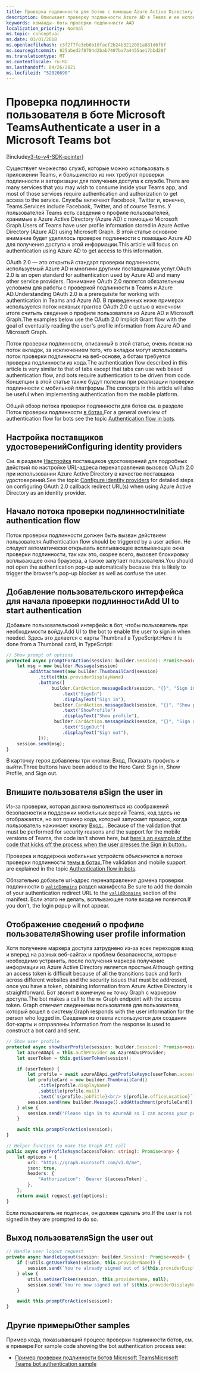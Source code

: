 ```yaml
---
title: Проверка подлинности для ботов с помощью Azure Active Directory
description: Описывает проверку подлинности Azure AD в Teams и ее использование в ботах
keywords: команды- боты проверки подлинности AAD
localization_priority: Normal
ms.topic: conceptual
ms.date: 03/01/2018
ms.openlocfilehash: c3f2f7fe3eb6b10faef2b24b3212081a881d6f8f
ms.sourcegitcommit: 825abed2f8784d2bab7407ba7a4455ae17bbd28f
ms.translationtype: MT
ms.contentlocale: ru-RU
ms.lasthandoff: 04/26/2021
ms.locfileid: "52020690"
---
```

# <a name="authenticate-a-user-in-a-microsoft-teams-bot"></a><span data-ttu-id="fad8c-104">Проверка подлинности пользователя в боте Microsoft Teams</span><span class="sxs-lookup"><span data-stu-id="fad8c-104">Authenticate a user in a Microsoft Teams bot</span></span>

[!include[v3-to-v4-SDK-pointer](~/includes/v3-to-v4-pointer-bots.md)]

<span data-ttu-id="fad8c-105">Существует множество служб, которые можно использовать в приложении Teams, и большинство из них требуют проверки подлинности и авторизации для получения доступа к службе.</span><span class="sxs-lookup"><span data-stu-id="fad8c-105">There are many services that you may wish to consume inside your Teams app, and most of those services require authentication and authorization to get access to the service.</span></span> <span data-ttu-id="fad8c-106">Службы включают Facebook, Twitter и, конечно, Teams.</span><span class="sxs-lookup"><span data-stu-id="fad8c-106">Services include Facebook, Twitter, and of course Teams.</span></span> <span data-ttu-id="fad8c-107">У пользователей Teams есть сведения о профиле пользователей, хранимые в Azure Active Directory (Azure AD) с помощью Microsoft Graph.</span><span class="sxs-lookup"><span data-stu-id="fad8c-107">Users of Teams have user profile information stored in Azure Active Directory (Azure AD) using Microsoft Graph.</span></span> <span data-ttu-id="fad8c-108">В этой статье основное внимание будет уделялось проверке подлинности с помощью Azure AD для получения доступа к этой информации.</span><span class="sxs-lookup"><span data-stu-id="fad8c-108">This article will focus on authentication using Azure AD to get access to this information.</span></span>

<span data-ttu-id="fad8c-109">OAuth 2.0 — это открытый стандарт проверки подлинности, используемый Azure AD и многими другими поставщиками услуг.</span><span class="sxs-lookup"><span data-stu-id="fad8c-109">OAuth 2.0 is an open standard for authentication used by Azure AD and many other service providers.</span></span> <span data-ttu-id="fad8c-110">Понимание OAuth 2.0 является обязательным условием для работы с проверкой подлинности в Teams и Azure AD.</span><span class="sxs-lookup"><span data-stu-id="fad8c-110">Understanding OAuth 2.0 is a prerequisite for working with authentication in Teams and Azure AD.</span></span> <span data-ttu-id="fad8c-111">В приведенных ниже примерах используется поток неявных грантов OAuth 2.0 с целью в конечном итоге считыть сведения о профиле пользователя из Azure AD и Microsoft Graph.</span><span class="sxs-lookup"><span data-stu-id="fad8c-111">The examples below use the OAuth 2.0 Implicit Grant flow with the goal of eventually reading the user's profile information from Azure AD and Microsoft Graph.</span></span>

<span data-ttu-id="fad8c-112">Поток проверки подлинности, описанный в этой статье, очень похож на поток вкладок, за исключением того, что вкладки могут использовать поток проверки подлинности на веб-основе, а ботам требуется проверка подлинности из кода.</span><span class="sxs-lookup"><span data-stu-id="fad8c-112">The authentication flow described in this article is very similar to that of tabs except that tabs can use web based authentication flow, and bots require authentication to be driven from code.</span></span> <span data-ttu-id="fad8c-113">Концепции в этой статье также будут полезны при реализации проверки подлинности с мобильной платформы.</span><span class="sxs-lookup"><span data-stu-id="fad8c-113">The concepts in this article will also be useful when implementing authentication from the mobile platform.</span></span>

<span data-ttu-id="fad8c-114">Общий обзор потока проверки подлинности для ботов см. в разделе Поток проверки подлинности [в ботах.](~/resources/bot-v3/bot-authentication/auth-flow-bot.md)</span><span class="sxs-lookup"><span data-stu-id="fad8c-114">For a general overview of authentication flow for bots see the topic [Authentication flow in bots](~/resources/bot-v3/bot-authentication/auth-flow-bot.md).</span></span>

## <a name="configuring-identity-providers"></a><span data-ttu-id="fad8c-115">Настройка поставщиков удостоверений</span><span class="sxs-lookup"><span data-stu-id="fad8c-115">Configuring identity providers</span></span>

<span data-ttu-id="fad8c-116">См. в разделе [Настройка](~/concepts/authentication/configure-identity-provider.md) поставщиков удостоверений для подробных действий по настройке URL-адреса перенаправления вызовов OAuth 2.0 при использовании Azure Active Directory в качестве поставщика удостоверений.</span><span class="sxs-lookup"><span data-stu-id="fad8c-116">See the topic [Configure identity providers](~/concepts/authentication/configure-identity-provider.md) for detailed steps on configuring OAuth 2.0 callback redirect URL(s) when using Azure Active Directory as an identity provider.</span></span>

## <a name="initiate-authentication-flow"></a><span data-ttu-id="fad8c-117">Начало потока проверки подлинности</span><span class="sxs-lookup"><span data-stu-id="fad8c-117">Initiate authentication flow</span></span>

<span data-ttu-id="fad8c-118">Поток проверки подлинности должен быть вызван действием пользователя.</span><span class="sxs-lookup"><span data-stu-id="fad8c-118">Authentication flow should be triggered by a user action.</span></span> <span data-ttu-id="fad8c-119">Не следует автоматически открывать всплывающее всплывающее окна проверки подлинности, так как это, скорее всего, вызовет блокировку всплывающее окна браузера, а также запутает пользователя.</span><span class="sxs-lookup"><span data-stu-id="fad8c-119">You should not open the authentication pop-up automatically because this is likely to trigger the browser's pop-up blocker as well as confuse the user.</span></span>

## <a name="add-ui-to-start-authentication"></a><span data-ttu-id="fad8c-120">Добавление пользовательского интерфейса для начала проверки подлинности</span><span class="sxs-lookup"><span data-stu-id="fad8c-120">Add UI to start authentication</span></span>

<span data-ttu-id="fad8c-121">Добавьте пользовательский интерфейс в бот, чтобы пользователь при необходимости войду.</span><span class="sxs-lookup"><span data-stu-id="fad8c-121">Add UI to the bot to enable the user to sign in when needed.</span></span> <span data-ttu-id="fad8c-122">Здесь это делается с карты Thumbnail в TypeScript:</span><span class="sxs-lookup"><span data-stu-id="fad8c-122">Here it is done from a Thumbnail card, in TypeScript:</span></span>

```typescript
// Show prompt of options
protected async promptForAction(session: builder.Session): Promise<void> {
    let msg = new builder.Message(session)
        .addAttachment(new builder.ThumbnailCard(session)
            .title(this.providerDisplayName)
            .buttons([
                 builder.CardAction.messageBack(session, "{}", "Sign in")
                     .text("SignIn")
                     .displayText("Sign in"),
                  builder.CardAction.messageBack(session, "{}", "Show profile")
                     .text("ShowProfile")
                     .displayText("Show profile"),
                  builder.CardAction.messageBack(session, "{}", "Sign out")
                     .text("SignOut")
                     .displayText("Sign out"),
            ]));
    session.send(msg);
}
```

<span data-ttu-id="fad8c-123">В карточку героя добавлены три кнопки: Вход, Показать профиль и выйти.</span><span class="sxs-lookup"><span data-stu-id="fad8c-123">Three buttons have been added to the Hero Card: Sign in, Show Profile, and Sign out.</span></span>

## <a name="sign-the-user-in"></a><span data-ttu-id="fad8c-124">Впишите пользователя в</span><span class="sxs-lookup"><span data-stu-id="fad8c-124">Sign the user in</span></span>

<span data-ttu-id="fad8c-125">Из-за проверки, которая должна выполняться из соображений безопасности и поддержки мобильных версий Teams, код здесь не отображается, но вот пример кода, который запускает процесс, когда пользователь нажимает кнопку [Вход.](https://github.com/OfficeDev/microsoft-teams-sample-auth-node/blob/e84020562d7c8b83f4a357a4a4d91298c5d2989d/src/dialogs/BaseIdentityDialog.ts#L154-L195). .</span><span class="sxs-lookup"><span data-stu-id="fad8c-125">Because of the validation that must be performed for security reasons and the support for the mobile versions of Teams, the code isn't shown here, but [here's an example of the code that kicks off the process when the user presses the Sign in button.](https://github.com/OfficeDev/microsoft-teams-sample-auth-node/blob/e84020562d7c8b83f4a357a4a4d91298c5d2989d/src/dialogs/BaseIdentityDialog.ts#L154-L195).</span></span>

<span data-ttu-id="fad8c-126">Проверка и поддержка мобильных устройств объясняются в потоке проверки подлинности [темы в ботах.](~/resources/bot-v3/bot-authentication/auth-flow-bot.md)</span><span class="sxs-lookup"><span data-stu-id="fad8c-126">The validation and mobile support are explained in the topic [Authentication flow in bots](~/resources/bot-v3/bot-authentication/auth-flow-bot.md).</span></span>

<span data-ttu-id="fad8c-127">Обязательно добавьте url-адрес перенаправления домена проверки подлинности в [`validDomains`](~/resources/schema/manifest-schema.md#validdomains) раздел манифеста.</span><span class="sxs-lookup"><span data-stu-id="fad8c-127">Be sure to add the domain of your authentication redirect URL to the [`validDomains`](~/resources/schema/manifest-schema.md#validdomains) section of the manifest.</span></span> <span data-ttu-id="fad8c-128">Если этого не делать, всплывающее поле входа не появится.</span><span class="sxs-lookup"><span data-stu-id="fad8c-128">If you don't, the login popup will not appear.</span></span>

## <a name="showing-user-profile-information"></a><span data-ttu-id="fad8c-129">Отображение сведений о профиле пользователя</span><span class="sxs-lookup"><span data-stu-id="fad8c-129">Showing user profile information</span></span>

<span data-ttu-id="fad8c-130">Хотя получение маркера доступа затруднено из-за всех переходов взад и вперед на разных веб-сайтах и проблем безопасности, которые необходимо устранить, после получения маркера получение информации из Azure Active Directory является простым.</span><span class="sxs-lookup"><span data-stu-id="fad8c-130">Although getting an access token is difficult because of all the transitions back and forth across different websites and the security issues that must be addressed, once you have a token, obtaining information from Azure Active Directory is straightforward.</span></span> <span data-ttu-id="fad8c-131">Бот звонит в конечную `me` точку Graph с маркером доступа.</span><span class="sxs-lookup"><span data-stu-id="fad8c-131">The bot makes a call to the `me` Graph endpoint with the access token.</span></span> <span data-ttu-id="fad8c-132">Graph отвечает сведениями пользователя для пользователя, который вошел в систему.</span><span class="sxs-lookup"><span data-stu-id="fad8c-132">Graph responds with the user information for the person who logged in.</span></span> <span data-ttu-id="fad8c-133">Сведения из ответа используются для создания бот-карты и отправлены.</span><span class="sxs-lookup"><span data-stu-id="fad8c-133">Information from the response is used to construct a bot card and sent.</span></span>

```typescript
// Show user profile
protected async showUserProfile(session: builder.Session): Promise<void> {
    let azureADApi = this.authProvider as AzureADv1Provider;
    let userToken = this.getUserToken(session);

    if (userToken) {
        let profile = await azureADApi.getProfileAsync(userToken.accessToken);
        let profileCard = new builder.ThumbnailCard()
            .title(profile.displayName)
            .subtitle(profile.mail)
            .text(`${profile.jobTitle}<br/> ${profile.officeLocation}`);
        session.send(new builder.Message().addAttachment(profileCard));
    } else {
        session.send("Please sign in to AzureAD so I can access your profile.");
    }

    await this.promptForAction(session);
}

// Helper function to make the Graph API call
public async getProfileAsync(accessToken: string): Promise<any> {
    let options = {
        url: "https://graph.microsoft.com/v1.0/me",
        json: true,
        headers: {
            "Authorization": `Bearer ${accessToken}`,
        },
    };
    return await request.get(options);
}
```

<span data-ttu-id="fad8c-134">Если пользователь не подписан, он должен сделать это.</span><span class="sxs-lookup"><span data-stu-id="fad8c-134">If the user is not signed in they are prompted to do so.</span></span>

## <a name="sign-the-user-out"></a><span data-ttu-id="fad8c-135">Выход пользователя</span><span class="sxs-lookup"><span data-stu-id="fad8c-135">Sign the user out</span></span>

```typescript
// Handle user logout request
private async handleLogout(session: builder.Session): Promise<void> {
    if (!utils.getUserToken(session, this.providerName)) {
        session.send(`You're already signed out of ${this.providerDisplayName}.`);
    } else {
        utils.setUserToken(session, this.providerName, null);
        session.send(`You're now signed out of ${this.providerDisplayName}.`);
    }

    await this.promptForAction(session);
}
```

## <a name="other-samples"></a><span data-ttu-id="fad8c-136">Другие примеры</span><span class="sxs-lookup"><span data-stu-id="fad8c-136">Other samples</span></span>

<span data-ttu-id="fad8c-137">Пример кода, показывающий процесс проверки подлинности ботов, см. в примере:</span><span class="sxs-lookup"><span data-stu-id="fad8c-137">For sample code showing the bot authentication process see:</span></span>

* [<span data-ttu-id="fad8c-138">Пример проверки подлинности ботов Microsoft Teams</span><span class="sxs-lookup"><span data-stu-id="fad8c-138">Microsoft Teams bot authentication sample</span></span>](https://github.com/OfficeDev/microsoft-teams-sample-auth-node)
